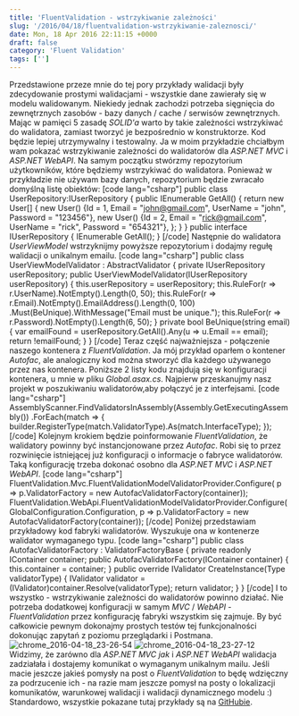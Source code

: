 ```yaml
---
title: 'FluentValidation - wstrzykiwanie zależności'
slug: '/2016/04/18/fluentvalidation-wstrzykiwanie-zaleznosci/'
date: Mon, 18 Apr 2016 22:11:15 +0000
draft: false
category: 'Fluent Validation'
tags: ['']
---
```


Przedstawione przeze mnie do tej pory przykłady walidacji były zdecydowanie prostymi walidacjami - wszystkie dane zawierały się w modelu walidowanym. Niekiedy jednak zachodzi potrzeba sięgnięcia do zewnętrznych zasobów - bazy danych / cache / serwisów zewnętrznych. Mając w pamięci 5 zasadę _SOLID'a_ warto by takie zależności wstrzykiwać do walidatora, zamiast tworzyć je bezpośrednio w konstruktorze. Kod będzie lepiej utrzymywalny i testowalny. Ja w moim przykładzie chciałbym wam pokazać wstrzykiwanie zależności do walidatorów dla _ASP.NET MVC_ i _ASP.NET WebAPI_. Na samym początku stwórzmy repozytorium użytkowników, które będziemy wstrzykiwać do walidatora. Ponieważ w przykładzie nie używam bazy danych, repozytorium będzie zwracało domyślną listę obiektów: \[code lang="csharp"\] public class UserRepository:IUserRepository { public IEnumerable<User> GetAll() { return new User\[\] { new User() {Id = 1, Email = "john@gmail.com", UserName = "john", Password = "123456"}, new User() {Id = 2, Email = "rick@gmail.com", UserName = "rick", Password = "654321"}, }; } } public interface IUserRepository { IEnumerable<User> GetAll(); } \[/code\] Następnie do walidatora _UserViewModel_ wstrzyknijmy powyższe repozytorium i dodajmy regułę walidacji o unikalnym emailu. \[code lang="csharp"\] public class UserViewModelValidator : AbstractValidator<UserViewModel> { private IUserRepository userRepository; public UserViewModelValidator(IUserRepository userRepository) { this.userRepository = userRepository; this.RuleFor(r => r.UserName).NotEmpty().Length(0, 50); this.RuleFor(r => r.Email).NotEmpty().EmailAddress().Length(0, 100) .Must(BeUnique).WithMessage("Email must be unique."); this.RuleFor(r => r.Password).NotEmpty().Length(6, 50); } private bool BeUnique(string email) { var emailFound = userRepository.GetAll().Any(u => u.Email == email); return !emailFound; } } \[/code\] Teraz część najważniejsza - połączenie naszego kontenera z _FluentValidation_. Ja mój przykład oparłem o kontener _Autofac_, ale analogiczny kod można stworzyć dla każdego używanego przez nas kontenera. Poniższe 2 listy kodu znajdują się w konfiguracji kontenera, u mnie w pliku _Global.asax.cs_. Najpierw przeskanujmy nasz projekt w poszukiwaniu walidatorów,aby połączyć je z interfejsami. \[code lang="csharp"\] AssemblyScanner.FindValidatorsInAssembly(Assembly.GetExecutingAssembly()) .ForEach(match => { builder.RegisterType(match.ValidatorType).As(match.InterfaceType); }); \[/code\] Kolejnym krokiem będzie poinformowanie _FluentValidation_, że walidatory powinny być instancjonowane przez _Autofac_. Robi się to przez rozwinięcie istniejącej już konfiguracji o informacje o fabryce walidatorów. Taką konfigurację trzeba dokonać osobno dla _ASP.NET MVC_ i _ASP.NET WebAPI_. \[code lang="csharp"\] FluentValidation.Mvc.FluentValidationModelValidatorProvider.Configure( p => p.ValidatorFactory = new AutofacValidatorFactory(container)); FluentValidation.WebApi.FluentValidationModelValidatorProvider.Configure(GlobalConfiguration.Configuration, p => p.ValidatorFactory = new AutofacValidatorFactory(container)); \[/code\] Poniżej przedstawiam przykładowy kod fabryki walidatorów. Wyszukuje ona w kontenerze walidator wymaganego typu. \[code lang="csharp"\] public class AutofacValidatorFactory : ValidatorFactoryBase { private readonly IContainer container; public AutofacValidatorFactory(IContainer container) { this.container = container; } public override IValidator CreateInstance(Type validatorType) { IValidator validator = (IValidator)container.Resolve(validatorType); return validator; } } \[/code\] I to wszystko - wstrzykiwanie zależności do walidatorów powinno działać. Nie potrzeba dodatkowej konfiguracji w samym _MVC_ / _WebAPI_ \- _FluentValidation_ przez konfigurację fabryki wszystkim się zajmuje. By być całkowicie pewnym dokonajmy prostych testów tej funkcjonalności dokonując zapytań z poziomu przeglądarki i Postmana. ![chrome_2016-04-18_23-26-54](http://radblog.pl/wp-content/uploads/2016/04/chrome_2016-04-18_23-26-54.png) ![chrome_2016-04-18_23-27-12](http://radblog.pl/wp-content/uploads/2016/04/chrome_2016-04-18_23-27-12.png) Widzimy, że zarówno dla _ASP.NET MVC jak_ i _ASP.NET WebAPI_ walidacja zadziałała i dostajemy komunikat o wymaganym unikalnym mailu. Jeśli macie jeszcze jakieś pomysły na post o _FluentValidation_ to będę wdzięczny za podrzucenie ich - na razie mam jeszcze pomysł na posty o lokalizacji komunikatów, warunkowej walidacji i walidacji dynamicznego modelu :) Standardowo, wszystkie pokazane tutaj przykłady są na [GitHubie](https://github.com/rmaziarka/FluentValidation.Examples).